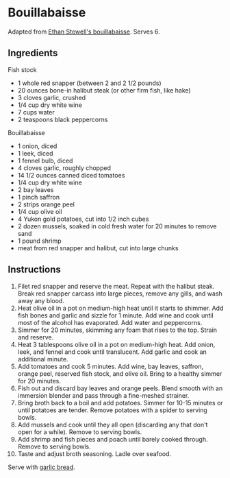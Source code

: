 # Bouillabaisse

Adapted from [Ethan Stowell's bouillabaisse](https://www.foodandwine.com/recipes/bouillabaisse-october-2008). Serves 6.

## Ingredients

Fish stock
- 1 whole red snapper (between 2 and 2 1/2 pounds)
- 20 ounces bone-in halibut steak (or other firm fish, like hake)
- 3 cloves garlic, crushed
- 1/4 cup dry white wine
- 7 cups water
- 2 teaspoons black peppercorns

Bouillabaisse
- 1 onion, diced
- 1 leek, diced
- 1 fennel bulb, diced
- 4 cloves garlic, roughly chopped
- 14 1/2 ounces canned diced tomatoes
- 1/4 cup dry white wine
- 2 bay leaves
- 1 pinch saffron
- 2 strips orange peel
- 1/4 cup olive oil
- 4 Yukon gold potatoes, cut into 1/2 inch cubes
- 2 dozen mussels, soaked in cold fresh water for 20 minutes to remove sand
- 1 pound shrimp
- meat from red snapper and halibut, cut into large chunks

## Instructions

1. Filet red snapper and reserve the meat. Repeat with the halibut steak. Break red snapper carcass into large pieces, remove any gills, and wash away any blood.
2. Heat olive oil in a pot on medium-high heat until it starts to shimmer. Add fish bones and garlic and sizzle for 1 minute. Add wine and cook until most of the alcohol has evaporated. Add water and peppercorns.
3. Simmer for 20 minutes, skimming any foam that rises to the top. Strain and reserve.
4. Heat 3 tablespoons olive oil in a pot on medium-high heat. Add onion, leek, and fennel and cook until translucent. Add garlic and cook an additional minute.
5. Add tomatoes and cook 5 minutes. Add wine, bay leaves, saffron, orange peel, reserved fish stock, and olive oil. Bring to a healthy simmer for 20 minutes.
6. Fish out and discard bay leaves and orange peels. Blend smooth with an immersion blender and pass through a fine-meshed strainer.
7. Bring broth back to a boil and add potatoes. Simmer for 10-15 minutes or until potatoes are tender. Remove potatoes with a spider to serving bowls.
8. Add mussels and cook until they all open (discarding any that don't open for a while). Remove to serving bowls.
9. Add shrimp and fish pieces and poach until barely cooked through. Remove to serving bowls.
10. Taste and adjust broth seasoning. Ladle over seafood.

Serve with [garlic bread](garlic-bread.md).
